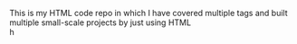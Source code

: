 This is my HTML code repo in which I have covered multiple tags and built multiple small-scale projects by just using HTML <br>
<tab> h
